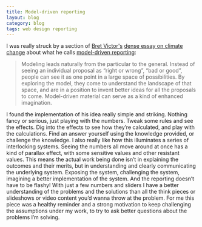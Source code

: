 ```yaml
---
title: Model-driven reporting
layout: blog
category: blog
tags: web design reporting
---
```


I was really struck by a section of [Bret Victor's](http://worrydream.com) [dense essay on climate change](http://worrydream.com/ClimateChange/) about what he calls [model-driven reporting](http://worrydream.com/ClimateChange/#media):

> Modeling leads naturally from the particular to the general. Instead of seeing an individual proposal as “right or wrong”, “bad or good”, people can see it as one point in a large space of possibilities. By exploring the model, they come to understand the landscape of that space, and are in a position to invent better ideas for all the proposals to come. Model-driven material can serve as a kind of enhanced imagination.

I found the implementation of his idea really simple and striking.
Nothing fancy or serious, just playing with the numbers.
Tweak some rules and see the effects.
Dig into the effects to see how they’re calculated, and play with the calculations.
Find an answer yourself using the knowledge provided, or challenge the knowledge.
I also really like how this illuminates a series of interlocking systems.
Seeing the numbers all move around at once has a kind of parallax effect, with some sensitive values and other resistant values.
This means the actual work being done isn’t in explaining the outcomes and their merits, but in understanding and clearly communicating the underlying system.
Exposing the system, challenging the system, imagining a better implementation of the system.
And the reporting doesn’t have to be flashy!
With just a few numbers and sliders I have a better understanding of the problems and the solutions than all the think pieces or slideshows or video content you’d wanna throw at the problem.
For me this piece was a healthy reminder and a strong motivation to keep challenging the assumptions under my work, to try to ask better questions about the problems I’m solving.
